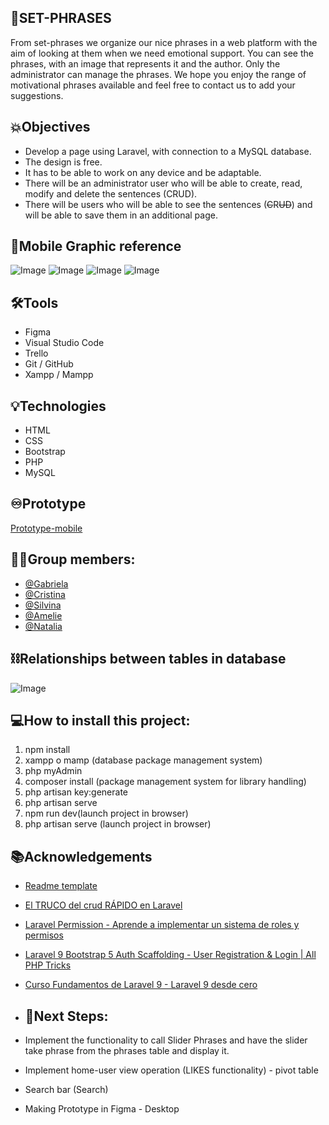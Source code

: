 
## 💜SET-PHRASES
From set-phrases we organize our nice phrases in a web platform with the aim of looking at them when we need emotional support. You can see the phrases, with an image that represents it and the author. Only the administrator can manage the phrases. We hope you enjoy the range of motivational phrases available and feel free to contact us to add your suggestions.

## 💥Objectives

- Develop a page using Laravel, with connection to a MySQL database.
- The design is free.
- It has to be able to work on any device and be adaptable.
- There will be an administrator user who will be able to create, read, modify and delete the sentences (CRUD).
- There will be users who will be able to see the sentences (~~C~~R~~UD~~) and will be able to save them in an additional page.

## 📱Mobile Graphic reference

![Image](public/imgs/img%20readme/Imagen2.png)
![Image](public/imgs/img%20readme/Imagen5.png)
![Image](public/imgs/img%20readme/Imagen6.png)
![Image](public/imgs/img%20readme/Imagen7.png)

## 🛠️Tools
- Figma
- Visual Studio Code
- Trello
- Git / GitHub
- Xampp / Mampp

## 💡Technologies
- HTML
- CSS
- Bootstrap
- PHP
- MySQL


## ♾️Prototype
[Prototype-mobile](https://www.figma.com/proto/i5HU9GC6MikEEwwObSjV6A/Frases-Laravel?node-id=1%3A62&scaling=scale-down&page-id=1%3A59)

## 👩‍💻Group members:
- [@Gabriela](https://github.com/gabrielabarajas)
- [@Cristina](https://github.com/Crisktina)
- [@Silvina](https://github.com/SILLUCERO)   
- [@Amelie](https://github.com/AmelieLT) 
- [@Natalia](https://github.com/NataliaVorobyeva) 

## ⛓Relationships between tables in database
![Image](public/imgs/img%20readme/Captura%20de%20pantalla%202023-02-27%20a%20las%2014.22.00.png)

## 💻How to install this project:

1. npm install 
2. xampp o mamp (database package management system)
3. php myAdmin
4. composer install (package management system for library handling)
5. php artisan key:generate
6. php artisan serve
7. npm run dev(launch project in browser)
8. php artisan serve (launch project in browser)

## 📚Acknowledgements

- [Readme template](https://readme.so/)
- [El TRUCO del crud RÁPIDO en Laravel](https://www.youtube.com/watch?v=dolYESZlh-s)
- [Laravel Permission - Aprende a implementar un sistema de roles y permisos](https://www.youtube.com/watch?v=L42lLOOLB8g)
- [Laravel 9 Bootstrap 5 Auth Scaffolding - User Registration & Login | All PHP Tricks](https://www.allphptricks.com/laravel-9-bootstrap-5-auth-scaffolding/)
- [Curso Fundamentos de Laravel 9 - Laravel 9 desde cero](https://www.youtube.com/playlist?list=PLpKWS6gp0jd_xJyvkbDzoMQLQc-qyFQAE)

- ## 🧪Next Steps:

- Implement the functionality to call Slider Phrases and have the slider take phrase from the phrases table and display it.
- Implement home-user view operation (LIKES functionality) - pivot table
- Search bar (Search)
- Making Prototype in Figma - Desktop

